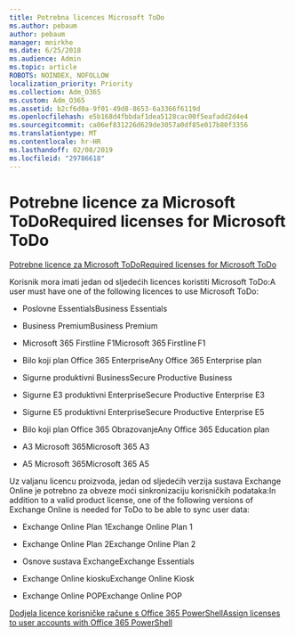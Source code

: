 ```yaml
---
title: Potrebna licences Microsoft ToDo
ms.author: pebaum
author: pebaum
manager: mnirkhe
ms.date: 6/25/2018
ms.audience: Admin
ms.topic: article
ROBOTS: NOINDEX, NOFOLLOW
localization_priority: Priority
ms.collection: Adm_O365
ms.custom: Adm_O365
ms.assetid: b2cf6d0a-9f01-49d8-8653-6a3366f6119d
ms.openlocfilehash: e5b168d4fbbdaf1dea5128cac00f5eafadd2d4e4
ms.sourcegitcommit: ca06ef831226d629de3057a0df85e017b80f3356
ms.translationtype: MT
ms.contentlocale: hr-HR
ms.lasthandoff: 02/08/2019
ms.locfileid: "29786618"
---
```

# <a name="required-licenses-for-microsoft-todo"></a><span data-ttu-id="919fb-102">Potrebne licence za Microsoft ToDo</span><span class="sxs-lookup"><span data-stu-id="919fb-102">Required licenses for Microsoft ToDo</span></span>

[<span data-ttu-id="919fb-103">Potrebne licence za Microsoft ToDo</span><span class="sxs-lookup"><span data-stu-id="919fb-103">Required licenses for Microsoft ToDo</span></span>](https://support.office.com/article/381e9d1b-c500-49b5-973e-890fd86528d7.aspx)
  
<span data-ttu-id="919fb-104">Korisnik mora imati jedan od sljedećih licences koristiti Microsoft ToDo:</span><span class="sxs-lookup"><span data-stu-id="919fb-104">A user must have one of the following licences to use Microsoft ToDo:</span></span>
  
- <span data-ttu-id="919fb-105">Poslovne Essentials</span><span class="sxs-lookup"><span data-stu-id="919fb-105">Business Essentials</span></span>
    
- <span data-ttu-id="919fb-106">Business Premium</span><span class="sxs-lookup"><span data-stu-id="919fb-106">Business Premium</span></span>
    
- <span data-ttu-id="919fb-107">Microsoft 365 Firstline F1</span><span class="sxs-lookup"><span data-stu-id="919fb-107">Microsoft 365 Firstline F1</span></span>
    
- <span data-ttu-id="919fb-108">Bilo koji plan Office 365 Enterprise</span><span class="sxs-lookup"><span data-stu-id="919fb-108">Any Office 365 Enterprise plan</span></span>
    
- <span data-ttu-id="919fb-109">Sigurne produktivni Business</span><span class="sxs-lookup"><span data-stu-id="919fb-109">Secure Productive Business</span></span>
    
- <span data-ttu-id="919fb-110">Sigurne E3 produktivni Enterprise</span><span class="sxs-lookup"><span data-stu-id="919fb-110">Secure Productive Enterprise E3</span></span>
    
- <span data-ttu-id="919fb-111">Sigurne E5 produktivni Enterprise</span><span class="sxs-lookup"><span data-stu-id="919fb-111">Secure Productive Enterprise E5</span></span>
    
- <span data-ttu-id="919fb-112">Bilo koji plan Office 365 Obrazovanje</span><span class="sxs-lookup"><span data-stu-id="919fb-112">Any Office 365 Education plan</span></span>
    
- <span data-ttu-id="919fb-113">A3 Microsoft 365</span><span class="sxs-lookup"><span data-stu-id="919fb-113">Microsoft 365 A3</span></span>
    
- <span data-ttu-id="919fb-114">A5 Microsoft 365</span><span class="sxs-lookup"><span data-stu-id="919fb-114">Microsoft 365 A5</span></span>
    
<span data-ttu-id="919fb-115">Uz valjanu licencu proizvoda, jedan od sljedećih verzija sustava Exchange Online je potrebno za obveze moći sinkronizaciju korisničkih podataka:</span><span class="sxs-lookup"><span data-stu-id="919fb-115">In addition to a valid product license, one of the following versions of Exchange Online is needed for ToDo to be able to sync user data:</span></span> 
  
- <span data-ttu-id="919fb-116">Exchange Online Plan 1</span><span class="sxs-lookup"><span data-stu-id="919fb-116">Exchange Online Plan 1</span></span>
    
- <span data-ttu-id="919fb-117">Exchange Online Plan 2</span><span class="sxs-lookup"><span data-stu-id="919fb-117">Exchange Online Plan 2</span></span>
    
- <span data-ttu-id="919fb-118">Osnove sustava Exchange</span><span class="sxs-lookup"><span data-stu-id="919fb-118">Exchange Essentials</span></span>
    
- <span data-ttu-id="919fb-119">Exchange Online kiosku</span><span class="sxs-lookup"><span data-stu-id="919fb-119">Exchange Online Kiosk</span></span>
    
- <span data-ttu-id="919fb-120">Exchange Online POP</span><span class="sxs-lookup"><span data-stu-id="919fb-120">Exchange Online POP</span></span>
    
[<span data-ttu-id="919fb-121">Dodjela licence korisničke račune s Office 365 PowerShell</span><span class="sxs-lookup"><span data-stu-id="919fb-121">Assign licenses to user accounts with Office 365 PowerShell</span></span>](https://docs.microsoft.com/office365/enterprise/powershell/assign-licenses-to-user-accounts-with-office-365-powershell )
  

